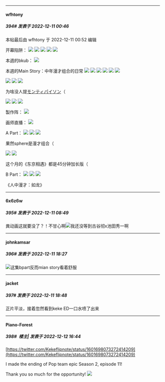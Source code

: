 

*****

####  wfhtony  
##### 394#       发表于 2022-12-11 00:46

 本帖最后由 wfhtony 于 2022-12-11 00:52 编辑 

开幕陷阱：
<img src="https://tc3.wfhtony.space/images/2022/12/11/e0873e633d28cfe38edd59a8baf34d65.png" referrerpolicy="no-referrer">
<img src="https://tc3.wfhtony.space/images/2022/12/11/3210b8977425d1d176d5211f8a504fc0.png" referrerpolicy="no-referrer">
<img src="https://tc3.wfhtony.space/images/2022/12/11/3b6a17c706a13d6122f13070a80d9df2.png" referrerpolicy="no-referrer">
<img src="https://tc3.wfhtony.space/images/2022/12/11/5554c21eebf0f295a678e6a183435661.png" referrerpolicy="no-referrer">
<img src="https://tc3.wfhtony.space/images/2022/12/11/1ccec4e87e2c6380d92e39c8dc4aee56.png" referrerpolicy="no-referrer">

本週的bkub：
<img src="https://tc3.wfhtony.space/images/2022/12/11/0bcba034eae1b07c049aaccb17e9de10.png" referrerpolicy="no-referrer">

本週的Main Story：中年漫才组合的日常
<img src="https://tc3.wfhtony.space/images/2022/12/11/30eeea35c7b4acbb17478eb82fb22911.png" referrerpolicy="no-referrer">
<img src="https://tc3.wfhtony.space/images/2022/12/11/e1cbe4d573a2270e3986a6655742aa8c.png" referrerpolicy="no-referrer">
<img src="https://tc3.wfhtony.space/images/2022/12/11/09879a3a0c78dd02be7c627a3a5c7c63.png" referrerpolicy="no-referrer">
<img src="https://tc3.wfhtony.space/images/2022/12/11/824e4a3a5bf312d93406123c882a7e59.png" referrerpolicy="no-referrer">
<img src="https://tc3.wfhtony.space/images/2022/12/11/0024e6bdff7a8e8b7f31e139f23c1f47.png" referrerpolicy="no-referrer">
<img src="https://tc3.wfhtony.space/images/2022/12/11/5efa7682a90e8d46c032b9c393da9785.png" referrerpolicy="no-referrer">

<img src="https://tc2.wfhtony.space/images/2022/12/11/3e1b674a1b48d16030048aab2cf7b454.png" referrerpolicy="no-referrer">
<img src="https://tc2.wfhtony.space/images/2022/12/11/76c23cdf37dccd1098e8f29e1f637842.png" referrerpolicy="no-referrer">
<img src="https://tc2.wfhtony.space/images/2022/12/11/d49049e5f1827585ae16031cf6ae23ff.png" referrerpolicy="no-referrer">

为啥没人提[モンティパイソン](https://en.wikipedia.org/wiki/Monty_Python)（

<img src="https://tc2.wfhtony.space/images/2022/12/11/2f0da01c2aa9b497e64aae5852056dec.png" referrerpolicy="no-referrer">
<img src="https://tc2.wfhtony.space/images/2022/12/11/f7b25bc21e486c8d654cc8b11e218df6.png" referrerpolicy="no-referrer">
<img src="https://tc2.wfhtony.space/images/2022/12/11/975938945a0999a69c95a7c2055b8269.png" referrerpolicy="no-referrer">

製作阵：
<img src="https://tc2.wfhtony.space/images/2022/12/11/da9f0146c610ed5fa6331fee8d830e0a.png" referrerpolicy="no-referrer">

画师直播：
<img src="https://tc3.wfhtony.space/images/2022/12/11/2d3e706cd6a67a39902fdeab66dbb492.png" referrerpolicy="no-referrer">

A Part：
<img src="https://tc2.wfhtony.space/images/2022/12/11/463697ed5e7d11e2e33b876f552ad49a.png" referrerpolicy="no-referrer">
<img src="https://tc2.wfhtony.space/images/2022/12/11/e4bdbce249df9b3671f30bc4decd6f4b.png" referrerpolicy="no-referrer">
<img src="https://tc2.wfhtony.space/images/2022/12/11/7aaaaee9b1c87f38f87a50cf3304b086.png" referrerpolicy="no-referrer">

果然sphere是漫才组合（

<img src="https://tc2.wfhtony.space/images/2022/12/11/284774b6934576e2bfabfe77201a2d06.png" referrerpolicy="no-referrer">
<img src="https://tc2.wfhtony.space/images/2022/12/11/6bfb85530bb4a4bdfd0e5a8195613148.png" referrerpolicy="no-referrer">

这个月的《东京相遇》都是45分钟加长版（

B Part：
<img src="https://tc2.wfhtony.space/images/2022/12/11/8ba7ea0aa0eb6fbf6b5545849cfe9276.png" referrerpolicy="no-referrer">
<img src="https://tc2.wfhtony.space/images/2022/12/11/b2d9789fee0d81b940e666326f159bf4.png" referrerpolicy="no-referrer">
<img src="https://tc2.wfhtony.space/images/2022/12/11/942a7c135988d286199f48f085cc297f.png" referrerpolicy="no-referrer">

《人中漫才：如龙》



*****

####  6x6z6w  
##### 395#       发表于 2022-12-11 08:49

粪动画这就要没了？！不甘心啊<img src="https://static.saraba1st.com/image/smiley/face2017/125.png" referrerpolicy="no-referrer">我还没等到古谷彻x池田秀一啊



*****

####  johnkamsar  
##### 396#       发表于 2022-12-11 18:27

<img src="https://static.saraba1st.com/image/smiley/face2017/067.png" referrerpolicy="no-referrer">这集bpart反而mian story看着舒服



*****

####  jacket  
##### 397#       发表于 2022-12-11 18:48

正片平淡，接着忽然看到keke ED一口水喷了出来



*****

####  Piano-Forest  
##### 398#         楼主| 发表于 2022-12-12 16:44

[https://twitter.com/Kekeflipnote/status/1601698073272414209](https://twitter.com/Kekeflipnote/status/1601698073272414209)

I made the ending of Pop team epic Season 2, episode 11!

Thank you so much for the opportunity!
<img src="https://p.sda1.dev/8/744a05c6b3e6000c9997ed2e2c0f43d6/FjpfptOWIAEtPVw.gif" referrerpolicy="no-referrer">

